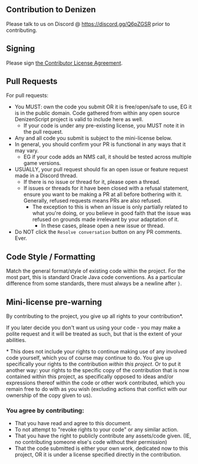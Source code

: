 Contribution to Denizen
-----------------------

Please talk to us on Discord @ https://discord.gg/Q6pZGSR prior to contributing.

## Signing

Please sign [the Contributor License Agreement](https://cla-assistant.io/DenizenScript/Denizen-For-Bukkit).

## Pull Requests

For pull requests:
- You MUST: own the code you submit OR it is free/open/safe to use, EG it is in the public domain. Code gathered from within any open source DenizenScript project is valid to include here as well.
	- If your code is under any pre-existing license, you MUST note it in the pull request.
- Any and all code you submit is subject to the mini-license below.
- In general, you should confirm your PR is functional in any ways that it may vary.
	- EG if your code adds an NMS call, it should be tested across multiple game versions.
- USUALLY, your pull request should fix an open issue or feature request made in a Discord thread.
	- If there is no issue or thread for it, please open a thread.
	- If issues or threads for it have been closed with a refusal statement, ensure you want to be making a PR at all before bothering with it. Generally, refused requests means PRs are also refused.
		- The exception to this is when an issue is only partially related to what you're doing, or you believe in good faith that the issue was refused on grounds made irrelevant by your adaptation of it.
			- In these cases, please open a new issue or thread.
- Do NOT click the `Resolve conversation` button on any PR comments. Ever.

## Code Style / Formatting

Match the general format/style of existing code within the project. For the most part, this is standard Oracle Java code conventions. As a particular difference from some standards, there must always be a newline after `}`.

## Mini-license pre-warning

By contributing to the project, you give up all rights to your contribution\*.

If you later decide you don't want us using your code - you may make a polite request and it will be treated as such, but that is the extent of your abilities.

\* This does not include your rights to continue making use of any involved code yourself, which you of course may continue to do. You give up specifically your rights to the contribution *within this project*. Or to put it another way: your rights to the specific copy of the contribution that is now contained within this project, as specifically opposed to ideas and/or expressions thereof within the code or other work contributed, which you remain free to do with as you wish (excluding actions that conflict with our ownership of the copy given to us).

### You agree by contributing:

- That you have read and agree to this document.
- To not attempt to "revoke rights to your code" or any similar action.
- That you have the right to publicly contribute any assets/code given. (IE, no contributing someone else's code without their permission)
- That the code submitted is either your own work, dedicated now to this project, OR it is under a license specified directly in the contribution.

